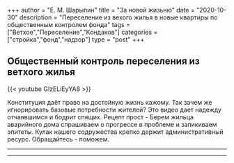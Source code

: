 +++
author = "Е. М. Шарыпин"
title = "За новой жизьню"
date = "2020-10-30"
description = "Переселение из вехого жилья в новые квартиры по общественным контролем фонда"
tags = ["Ветхое","Переселение","Кондаков"]
categories = ["стройка","фонд","надзор"]
type = "post"
+++



## Общественный контроль переселения из ветхого жилья

{{< youtube GIzELiEyYA8 >}}

Конституция даёт право на достойную жизнь кажому. Так зачем же игнорировать базовые потребности жителей?
Это видео дает надежду отчаявшимся и бодрит спящих. Рецепт прост - Берем жильца аварийного дома спрашиваем о прогрессе в проблеме  и запикиваем эпитеты.  Кулак нашего содружества крепко держит административный ресурс. Обращайтесь - поможем.

---
---

